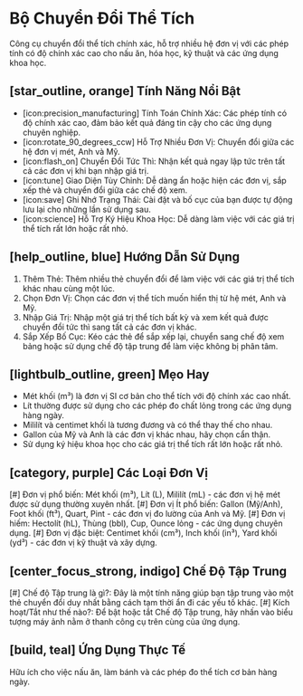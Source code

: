 # Bộ Chuyển Đổi Thể Tích
Công cụ chuyển đổi thể tích chính xác, hỗ trợ nhiều hệ đơn vị với các phép tính có độ chính xác cao cho nấu ăn, hóa học, kỹ thuật và các ứng dụng khoa học.

## [star_outline, orange] Tính Năng Nổi Bật
- [icon:precision_manufacturing] Tính Toán Chính Xác: Các phép tính có độ chính xác cao, đảm bảo kết quả đáng tin cậy cho các ứng dụng chuyên nghiệp.
- [icon:rotate_90_degrees_ccw] Hỗ Trợ Nhiều Đơn Vị: Chuyển đổi giữa các hệ đơn vị mét, Anh và Mỹ.
- [icon:flash_on] Chuyển Đổi Tức Thì: Nhận kết quả ngay lập tức trên tất cả các đơn vị khi bạn nhập giá trị.
- [icon:tune] Giao Diện Tùy Chỉnh: Dễ dàng ẩn hoặc hiện các đơn vị, sắp xếp thẻ và chuyển đổi giữa các chế độ xem.
- [icon:save] Ghi Nhớ Trạng Thái: Cài đặt và bố cục của bạn được tự động lưu lại cho những lần sử dụng sau.
- [icon:science] Hỗ Trợ Ký Hiệu Khoa Học: Dễ dàng làm việc với các giá trị thể tích rất lớn hoặc rất nhỏ.

## [help_outline, blue] Hướng Dẫn Sử Dụng
1. Thêm Thẻ: Thêm nhiều thẻ chuyển đổi để làm việc với các giá trị thể tích khác nhau cùng một lúc.
2. Chọn Đơn Vị: Chọn các đơn vị thể tích muốn hiển thị từ hệ mét, Anh và Mỹ.
3. Nhập Giá Trị: Nhập một giá trị thể tích bất kỳ và xem kết quả được chuyển đổi tức thì sang tất cả các đơn vị khác.
4. Sắp Xếp Bố Cục: Kéo các thẻ để sắp xếp lại, chuyển sang chế độ xem bảng hoặc sử dụng chế độ tập trung để làm việc không bị phân tâm.

## [lightbulb_outline, green] Mẹo Hay
- Mét khối (m³) là đơn vị SI cơ bản cho thể tích với độ chính xác cao nhất.
- Lít thường được sử dụng cho các phép đo chất lỏng trong các ứng dụng hàng ngày.
- Mililít và centimet khối là tương đương và có thể thay thế cho nhau.
- Gallon của Mỹ và Anh là các đơn vị khác nhau, hãy chọn cẩn thận.
- Sử dụng ký hiệu khoa học cho các giá trị thể tích rất lớn hoặc rất nhỏ.

## [category, purple] Các Loại Đơn Vị
[#] Đơn vị phổ biến: Mét khối (m³), Lít (L), Mililít (mL) - các đơn vị hệ mét được sử dụng thường xuyên nhất.
[#] Đơn vị Ít phổ biến: Gallon (Mỹ/Anh), Foot khối (ft³), Quart, Pint - các đơn vị đo lường của Anh và Mỹ.
[#] Đơn vị hiếm: Hectolít (hL), Thùng (bbl), Cup, Ounce lỏng - các ứng dụng chuyên dụng.
[#] Đơn vị đặc biệt: Centimet khối (cm³), Inch khối (in³), Yard khối (yd³) - các đơn vị kỹ thuật và xây dựng.

## [center_focus_strong, indigo] Chế Độ Tập Trung
[#] Chế độ Tập trung là gì?: Đây là một tính năng giúp bạn tập trung vào một thẻ chuyển đổi duy nhất bằng cách tạm thời ẩn đi các yếu tố khác.
[#] Kích hoạt/Tắt như thế nào?: Để bật hoặc tắt Chế độ Tập trung, hãy nhấn vào biểu tượng máy ảnh nằm ở thanh công cụ trên cùng của ứng dụng.

## [build, teal] Ứng Dụng Thực Tế
Hữu ích cho việc nấu ăn, làm bánh và các phép đo thể tích cơ bản hàng ngày.
